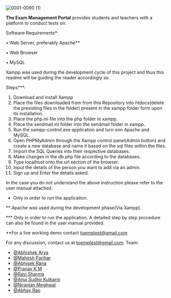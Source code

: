 ![0001-0090 (1)](https://user-images.githubusercontent.com/66675021/116770555-77e5d500-aa62-11eb-8b0c-864ff008713f.gif)

**The Exam Management Portal** provides students and teachers with a platform to conduct tests on.

Software Requirements*:

•	Web Server, preferably Apache**

• Web Browser

• MySQL

Xampp was used during the development cycle of this project and thus this readme will be guiding the reader accordingly so.

Steps***:
1. Download and install Xampp
2. Place the files downloaded from from this Repository into htdocs(delete the prexisting files in the folder) present in the xampp folder form upon its installation.
3. Place the php.ini file into the php folder in xampp.
4. Place the sendmail.ini folder into the sendmail folder in xampp.
5. Run the xampp-control.exe application and turn onn Apache and MySQL.
6. Open PHPMyAdmin through the Xampp control panel(Admin button) and create a new database and name it based on the sql files within the files.
7. Import the SQL Queries into their respective databases.
8. Make changes in the db.php file according to the databases.
9. Type localhost onto the url section of the browser.
10. Input the details of the person you want to add via an admin.
11. Sign up and Enter the details asked.

In the case you do not understand the above instruction please refer to the user manual attached.

* Only in order to run the application.

** Apache was used during the development phase(Via Xampp).

*** Only in order to run the application. A detailed step by step procedure can also be found in the user manual provided.


**For a live working demo contact toemptest@gmail.com

For any discussion, contact us at toemptest@gmail.com.
Team:
- [@Abhishek Arya](https://github.com/Chaplin962)
- [@Mahesh Parihar](https://github.com/Maheshparihar231)
- [@Abhisek Rana](https://github.com/AbhisekRana)
- [@Pranav K M](https://github.com/pranav-k-m-iiitdwd)
- [@Ravi Sharma](https://github.com/raviss091)
- [@Anuj Sudhir Kulkarni](https://github.com/Anuj-Sudhir-Kulkarni)
- [@Niranjan Meghwal](https://github.com/NiranjanMeghwal)
- [@Abhay Rao](https://github.com/Abhay0912)

